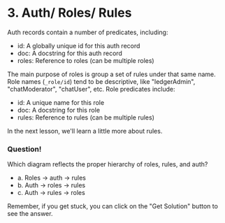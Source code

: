 # 3. Auth/ Roles/ Rules

Auth records contain a number of predicates, including:

- id: A globally unique id for this auth record
- doc: A docstring for this auth record
- roles: Reference to roles (can be multiple roles)

The main purpose of roles is group a set of rules under that same name. Role names (`_role/id`) tend to be descriptive, like "ledgerAdmin", "chatModerator", "chatUser", etc. Role predicates include:

- id: A unique name for this role
- doc: A docstring for this role
- rules: Reference to rules (can be multiple rules)

In the next lesson, we'll learn a little more about rules.

<div class="challenge">
<h3>Question!</h3>
<p>Which diagram reflects the proper hierarchy of roles, rules, and auth?</p>
<ul>
    <li>a. Roles -> auth -> rules</li>
    <li>b. Auth -> roles -> rules</li>
    <li>c. Auth -> rules -> roles</li>
</ul>
<p>Remember, if you get stuck, you can click on the "Get Solution" button to see the answer.</p>
</div>
